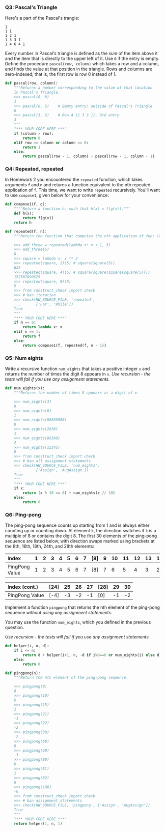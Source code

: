 ### Q3: Pascal's Triangle

Here's a part of the Pascal's trangle:

```
1
1 1
1 2 1
1 3 3 1
1 4 6 4 1
```

Every number in Pascal's triangle is defined as the sum of the item above it and the item that is directly to the upper left of it. Use `0` if the entry is empty. Define the procedure `pascal(row, column)` which takes a row and a column, and finds the value at that position in the triangle. Rows and columns are zero-indexed; that is, the first row is row 0 instead of 1.

```python
def pascal(row, column):
    """Returns a number corresponding to the value at that location
    in Pascal's Triangle.
    >>> pascal(0, 0)
    1
    >>> pascal(0, 5)	# Empty entry; outside of Pascal's Triangle
    0
    >>> pascal(3, 2)	# Row 4 (1 3 3 1), 3rd entry
    3
    """
    "*** YOUR CODE HERE ***"
    if (column > row):
        return 0
    elif row == column or column == 0:
        return 1
    else:
        return pascal(row - 1, column) + pascal(row - 1, column - 1)
```

### Q4: Repeated, repeated

In Homework 2 you encountered the `repeated` function, which takes arguments `f` and `n` and returns a function equivalent to the nth repeated application of `f`. This time, we want to write `repeated` recursively. You'll want to use `compose1`, given below for your convenience:

```python
def compose1(f, g):
    """"Return a function h, such that h(x) = f(g(x))."""
    def h(x):
        return f(g(x))
    return h
```

```python
def repeated(f, n):
    """Return the function that computes the nth application of func (recursively!).

    >>> add_three = repeated(lambda x: x + 1, 3)
    >>> add_three(5)
    8
    >>> square = lambda x: x ** 2
    >>> repeated(square, 2)(5) # square(square(5))
    625
    >>> repeated(square, 4)(5) # square(square(square(square(5))))
    152587890625
    >>> repeated(square, 0)(5)
    5
    >>> from construct_check import check
    >>> # ban iteration
    >>> check(HW_SOURCE_FILE, 'repeated',
    ...       ['For', 'While'])
    True
    """
    "*** YOUR CODE HERE ***"
    if n == 0:
        return lambda x: x
    elif n == 1: 
        return f
    else:
        return compose1(f, repeated(f, n - 1))
```

### Q5: Num eights

Write a recursive function `num_eights` that takes a positive integer `x` and returns the number of times the digit 8 appears in `x`. *Use recursion - the tests will fail if you use any assignment statements.*

```python
def num_eights(x):
    """Returns the number of times 8 appears as a digit of x.

    >>> num_eights(3)
    0
    >>> num_eights(8)
    1
    >>> num_eights(88888888)
    8
    >>> num_eights(2638)
    1
    >>> num_eights(86380)
    2
    >>> num_eights(12345)
    0
    >>> from construct_check import check
    >>> # ban all assignment statements
    >>> check(HW_SOURCE_FILE, 'num_eights',
    ...       ['Assign', 'AugAssign'])
    True
    """
    "*** YOUR CODE HERE ***"
    if x:
        return (x % 10 == 8) + num_eights(x // 10)
    else: 
        return 0 
```

### Q6: Ping-pong

The ping-pong sequence counts up starting from 1 and is always either counting up or counting down. At element `k`, the direction switches if `k` is a multiple of 8 or contains the digit 8. The first 30 elements of the ping-pong sequence are listed below, with direction swaps marked using brackets at the 8th, 16th, 18th, 24th, and 28th elements:

| Index          | 1    | 2    | 3    | 4    | 5    | 6    | 7    | [8]  | 9    | 10   | 11   | 12   | 13   | 14   | 15   | [16] | 17   | [18] | 19   | 20   | 21   | 22   | 23   |
| :------------- | :--- | :--- | :--- | :--- | :--- | :--- | :--- | :--- | :--- | :--- | :--- | :--- | :--- | :--- | :--- | :--- | :--- | :--- | :--- | :--- | :--- | :--- | :--- |
| PingPong Value | 1    | 2    | 3    | 4    | 5    | 6    | 7    | [8]  | 7    | 6    | 5    | 4    | 3    | 2    | 1    | [0]  | 1    | [2]  | 1    | 0    | -1   | -2   | -3   |

| Index (cont.)  | [24] | 25   | 26   | 27   | [28] | 29   | 30   |
| :------------- | :--- | :--- | :--- | :--- | :--- | :--- | :--- |
| PingPong Value | [-4] | -3   | -2   | -1   | [0]  | -1   | -2   |

Implement a function `pingpong` that returns the nth element of the ping-pong sequence *without using any assignment statements*.

You may use the function `num_eights`, which you defined in the previous question.

*Use recursion - the tests will fail if you use any assignment statements.*

```python
def helper(i, n, d):
    if i <= n:
        return d + helper(i+1, n, -d if i%8==0 or num_eights(i) else d)
    else:
        return 0

def pingpong(n):
    """Return the nth element of the ping-pong sequence.

    >>> pingpong(8)
    8
    >>> pingpong(10)
    6
    >>> pingpong(15)
    1
    >>> pingpong(21)
    -1
    >>> pingpong(22)
    -2
    >>> pingpong(30)
    -2
    >>> pingpong(68)
    0
    >>> pingpong(69)
    -1
    >>> pingpong(80)
    0
    >>> pingpong(81)
    1
    >>> pingpong(82)
    0
    >>> pingpong(100)
    -6
    >>> from construct_check import check
    >>> # ban assignment statements
    >>> check(HW_SOURCE_FILE, 'pingpong', ['Assign', 'AugAssign'])
    True
    """
    "*** YOUR CODE HERE ***"
    return helper(1, n, 1)
```

